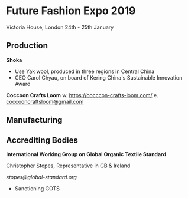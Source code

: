 # Future Fashion Expo 2019
Victoria House, London
24th - 25th January

## Production

**Shoka**
- Use Yak wool, produced in three regions in Central China
- CEO Carol Chyau, on board of Kering China's Sustainable Innovation Award

**Coccoon Crafts Loom**
w. https://cocccon-crafts-loom.com/
e. coccooncraftsloom@gmail.com

## Manufacturing

## Accrediting Bodies

**International Working Group on Global Organic Textile Standard**

Christopher Stopes, Representative in GB & Ireland

_stopes@global-standard.org_

- Sanctioning GOTS
